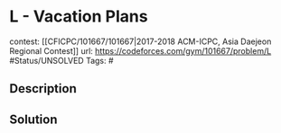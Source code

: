 # L - Vacation Plans

contest: [[CFICPC/101667/101667|2017-2018 ACM-ICPC, Asia Daejeon Regional Contest]]
url: https://codeforces.com/gym/101667/problem/L
#Status/UNSOLVED
Tags: #

## Description

## Solution

